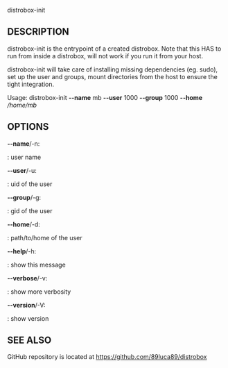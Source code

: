 distrobox-init

## DESCRIPTION

distrobox-init is the entrypoint of a created distrobox. Note that this
HAS to run from inside a distrobox, will not work if you run it from
your host.

distrobox-init will take care of installing missing dependencies (eg.
sudo), set up the user and groups, mount directories from the host to
ensure the tight integration.

Usage: distrobox-init **\--name** mb **\--user** 1000 **\--group** 1000
**\--home** */home/mb*

## OPTIONS

**\--name**/-n:

:   user name

**\--user**/-u:

:   uid of the user

**\--group**/-g:

:   gid of the user

**\--home**/-d:

:   path/to/home of the user

**\--help**/-h:

:   show this message

**\--verbose**/-v:

:   show more verbosity

**\--version**/-V:

:   show version

## SEE ALSO

GitHub repository is located at https://github.com/89luca89/distrobox
